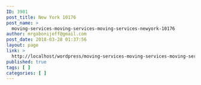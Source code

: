 ```yaml
---
ID: 3901
post_title: New York 10176
post_name: >
  moving-services-moving-services-moving-services-newyork-10176
author: mrgabonijeff@gmail.com
post_date: 2018-03-28 01:37:56
layout: page
link: >
  http://localhost/wordpress/moving-services-moving-services-moving-services-newyork-10176/
published: true
tags: [ ]
categories: [ ]
---
```

